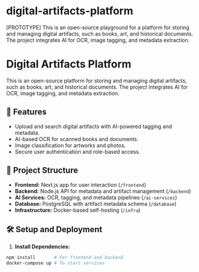 # digital-artifacts-platform
[PROTOTYPE] This is an open-source playground for a platform for storing and managing digital artifacts, such as books, art, and historical documents. The project integrates AI for OCR, image tagging, and metadata extraction.

# Digital Artifacts Platform

This is an open-source platform for storing and managing digital artifacts, such as books, art, and historical documents. The project integrates AI for OCR, image tagging, and metadata extraction.

## 🌟 Features
- Upload and search digital artifacts with AI-powered tagging and metadata.
- AI-based OCR for scanned books and documents.
- Image classification for artworks and photos.
- Secure user authentication and role-based access.

## 🚀 Project Structure
- **Frontend:** Next.js app for user interaction (`/frontend`)
- **Backend:** Node.js API for metadata and artifact management (`/backend`)
- **AI Services:** OCR, tagging, and metadata pipelines (`/ai-services`)
- **Database:** PostgreSQL with artifact metadata schema (`/database`)
- **Infrastructure:** Docker-based self-hosting (`/infra`)

## 🛠️ Setup and Deployment
1. **Install Dependencies:**  
```bash
npm install       # For frontend and backend
docker-compose up # To start services
